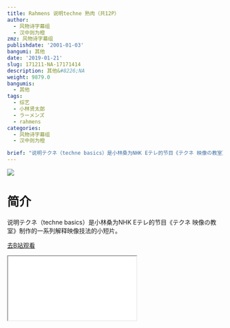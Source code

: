 ```yaml
---
title: Rahmens 说明techne 熟肉（共12P）
author:
  - 风物诗字幕组
  - 汉中则为橙
zmz: 风物诗字幕组
publishdate: '2001-01-03'
bangumi: 其他
date: '2019-01-21'
slug: 171211-NA-17171414
description: 其他&#8226;NA
weight: 9879.0
bangumis:
  - 其他
tags:
  - 综艺
  - 小林贤太郎
  - ラーメンズ
  - rahmens
categories:
  - 风物诗字幕组
  - 汉中则为橙

brief: "说明テクネ（techne basics）是小林桑为NHK Eテレ的节目《テクネ 映像の教室》制作的一系列解释映像技法的小短片。"
---
```

![](https://i.imgur.com/VWx7lId.jpg)
# 简介  
说明テクネ（techne basics）是小林桑为NHK Eテレ的节目《テクネ 映像の教室》制作的一系列解释映像技法的小短片。  

[去B站观看](https://www.bilibili.com/video/av17171414/)
<div class ="resp-container"><iframe class="testiframe" src="//player.bilibili.com/player.html?aid=17171414"", scrolling="no", allowfullscreen="true" > </iframe></div> 
